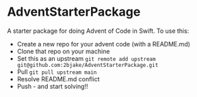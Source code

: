 # AdventStarterPackage

A starter package for doing Advent of Code in Swift. To use this:

* Create a new repo for your advent code (with a README.md)
* Clone that repo on your machine
* Set this as an upstream `git remote add upstream git@github.com:2bjake/AdventStarterPackage.git`
* Pull `git pull upstream main`
* Resolve README.md conflict
* Push - and start solving!!